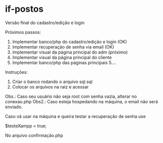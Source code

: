 # if-postos


Versão final do cadastro/edição e login

Próximos passos:

1. Implementar banco/php do cadastro/edição e login (OK)
2. Implementar recuperação de senha via email (OK)
2. Implementar visual da página principal do adm (próximo)
3. Implementar visual da página principal do cliente
4. Implementar banco/php das páginas principais
5....

Instruções:

1. Criar o banco rodando o arquivo sql.sql
2. Colocar os arquivos na raiz e acessar

Obs.: Caso seu usuário não seja root com senha vazia, alterar no conexao.php
Obs2.: Caso esteja hospedando na máquina, o email não será enviado.

Caso vá usar na máquina e queira testar a recuperação de senha use

$testeXampp = true; 

No arquivo confirmação.php